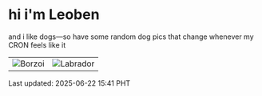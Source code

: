# hi i'm Leoben

and i like dogs—so have some random dog pics that change whenever my CRON feels like it

|  |  |
|--------|----------|
| ![Borzoi](https://random-dog-vercel.vercel.app/api/random-borzoi?v=1750578074) | ![Labrador](https://random-dog-vercel.vercel.app/api/random-labrador?v=1750578074) |

Last updated: 2025-06-22 15:41 PHT
